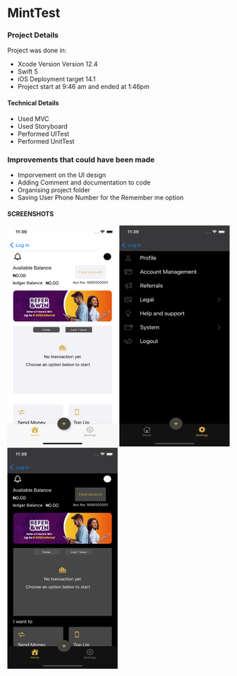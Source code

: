 # MintTest

### Project Details 

Project was done in:
* Xcode Version Version 12.4 
* Swift 5
* iOS Deployment target 14.1
* Project start at 9:46 am and ended at 1:46pm

#### Technical Details
* Used MVC
* Used Storyboard 
* Performed UITest
* Performed UnitTest

### Improvements that could have been made 

* Imporvement on the UI design
* Adding Comment and documentation to code
* Organising project folder
* Saving User Phone Number for the Remember me option


#### SCREENSHOTS

<img width="250" height="500" src="https://raw.githubusercontent.com/Crowntopsss/MintBank-Test/main/img1.png" alt="">
<img width="250" height="500" src="https://raw.githubusercontent.com/Crowntopsss/MintBank-Test/main/img2.png" alt="">
<img width="250" height="500" src="https://raw.githubusercontent.com/Crowntopsss/MintBank-Test/main/img3.png" alt="">
